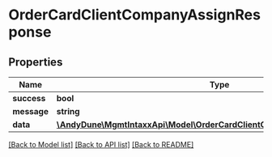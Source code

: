 # OrderCardClientCompanyAssignResponse

## Properties
Name | Type | Description | Notes
------------ | ------------- | ------------- | -------------
**success** | **bool** |  | 
**message** | **string** |  | [optional] 
**data** | [**\AndyDune\MgmtIntaxxApi\Model\OrderCardClientCompanyAssignResponseData**](OrderCardClientCompanyAssignResponseData.md) |  | [optional] 

[[Back to Model list]](../../README.md#documentation-for-models) [[Back to API list]](../../README.md#documentation-for-api-endpoints) [[Back to README]](../../README.md)

